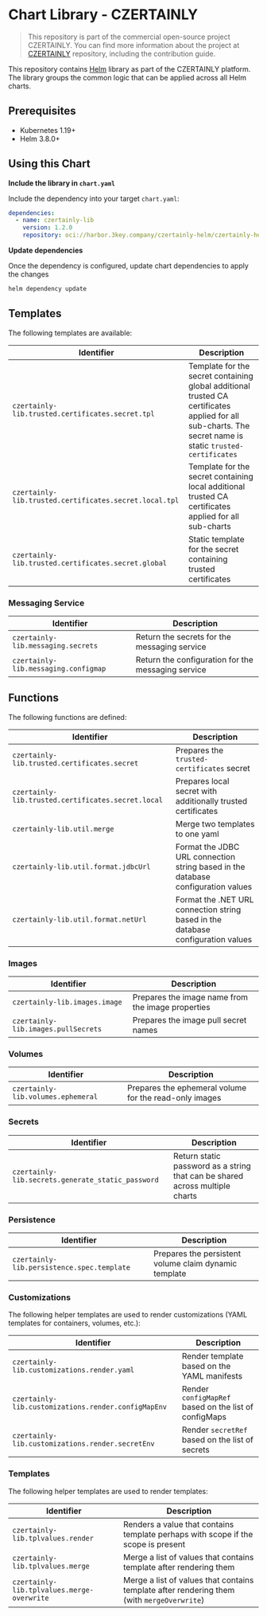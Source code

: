 # Chart Library - CZERTAINLY

> This repository is part of the commercial open-source project CZERTAINLY. You can find more information about the project at [CZERTAINLY](https://github.com/3KeyCompany/CZERTAINLY) repository, including the contribution guide.

This repository contains [Helm](https://helm.sh/) library as part of the CZERTAINLY platform.
The library groups the common logic that can be applied across all Helm charts.

## Prerequisites
- Kubernetes 1.19+
- Helm 3.8.0+

## Using this Chart

**Include the library in `chart.yaml`**

Include the dependency into your target `chart.yaml`:
```yaml
dependencies:
  - name: czertainly-lib
    version: 1.2.0
    repository: oci://harbor.3key.company/czertainly-helm/czertainly-helm
```

**Update dependencies**

Once the dependency is configured, update chart dependencies to apply the changes
```bash
helm dependency update
```

## Templates

The following templates are available:

| Identifier                                             | Description                                                                                                                                               |
|--------------------------------------------------------|-----------------------------------------------------------------------------------------------------------------------------------------------------------|
| `czertainly-lib.trusted.certificates.secret.tpl`       | Template for the secret containing global additional trusted CA certificates applied for all sub-charts. The secret name is static `trusted-certificates` |
| `czertainly-lib.trusted.certificates.secret.local.tpl` | Template for the secret containing local additional trusted CA certificates applied for all sub-charts                                                    |
| `czertainly-lib.trusted.certificates.secret.global`    | Static template for the secret containing trusted certificates                                                                                            |

### Messaging Service

| Identifier                           | Description                                        |
|--------------------------------------|----------------------------------------------------|
| `czertainly-lib.messaging.secrets`   | Return the secrets for the messaging service       |
| `czertainly-lib.messaging.configmap` | Return the configuration for the messaging service |

## Functions

The following functions are defined:

| Identifier                                         | Description                                                                      |
|----------------------------------------------------|----------------------------------------------------------------------------------|
| `czertainly-lib.trusted.certificates.secret`       | Prepares the `trusted-certificates` secret                                       |
| `czertainly-lib.trusted.certificates.secret.local` | Prepares local secret with additionally trusted certificates                     |
| `czertainly-lib.util.merge`                        | Merge two templates to one yaml                                                  |
| `czertainly-lib.util.format.jdbcUrl`               | Format the JDBC URL connection string based in the database configuration values |
| `czertainly-lib.util.format.netUrl`                | Format the .NET URL connection string based in the database configuration values |

### Images

| Identifier                           | Description                                       |
|--------------------------------------|---------------------------------------------------|
| `czertainly-lib.images.image`        | Prepares the image name from the image properties |
| `czertainly-lib.images.pullSecrets`  | Prepares the image pull secret names              |

### Volumes

| Identifier                         | Description                                            |
|------------------------------------|--------------------------------------------------------|
| `czertainly-lib.volumes.ephemeral` | Prepares the ephemeral volume for the read-only images |

### Secrets

| Identifier                                        | Description                                                                  |
|---------------------------------------------------|------------------------------------------------------------------------------|
| `czertainly-lib.secrets.generate_static_password` | Return static password as a string that can be shared across multiple charts |

### Persistence

| Identifier                                 | Description                                           |
|--------------------------------------------|-------------------------------------------------------|
| `czertainly-lib.persistence.spec.template` | Prepares the persistent volume claim dynamic template |

### Customizations

The following helper templates are used to render customizations (YAML templates for containers, volumes, etc.):

| Identifier                                          | Description                                           |
|-----------------------------------------------------|-------------------------------------------------------|
| `czertainly-lib.customizations.render.yaml`         | Render template based on the YAML manifests           |
| `czertainly-lib.customizations.render.configMapEnv` | Render `configMapRef` based on the list of configMaps |
| `czertainly-lib.customizations.render.secretEnv`    | Render `secretRef` based on the list of secrets       |

### Templates

The following helper templates are used to render templates:

| Identifier                                 | Description                                                                                |
|--------------------------------------------|--------------------------------------------------------------------------------------------|
| `czertainly-lib.tplvalues.render`          | Renders a value that contains template perhaps with scope if the scope is present          |
| `czertainly-lib.tplvalues.merge`           | Merge a list of values that contains template after rendering them                         |
| `czertainly-lib.tplvalues.merge-overwrite` | Merge a list of values that contains template after rendering them (with `mergeOverwrite`) |
